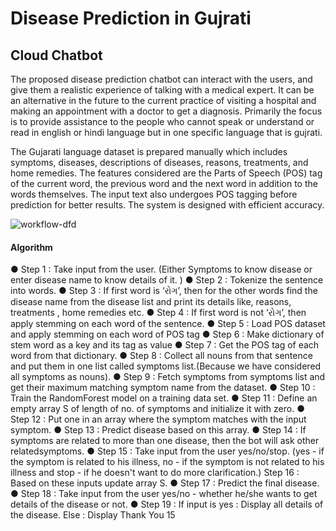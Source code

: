 # Disease Prediction in Gujrati
## Cloud Chatbot

The proposed disease prediction chatbot can interact with the users, and give them a realistic experience of talking with a medical expert. It can be an alternative in the future to the current practice of visiting a hospital and making an appointment with a doctor to get a diagnosis. Primarily the focus is to provide assistance to the people who cannot speak or understand or read in english or hindi language but in one specific language that is gujrati. 

The Gujarati language dataset is prepared manually which includes symptoms, diseases, descriptions of diseases, reasons, treatments, and home remedies. The features considered are the Parts of Speech (POS) tag of the current word, the previous word and the next word in addition to the words themselves. The input text also undergoes POS tagging before prediction for better results. The system is designed with efficient accuracy.

![workflow-dfd](https://user-images.githubusercontent.com/71781405/118617759-90831880-b7e0-11eb-8a6b-ed3d3c34cd31.PNG)
#### Algorithm
● Step 1 : Take input from the user. (Either Symptoms to know disease or enter disease name to know details of it. ) 
● Step 2 : Tokenize the sentence into words. 
● Step 3 : If first word is ‘રોગ’, then for the other words find the disease name from the disease list and print its details like, reasons, treatments , home remedies etc. ● Step 4 : If first word is not ‘રોગ’, then apply stemming on each word of the sentence. ● Step 5 : Load POS dataset and apply stemming on each word of POS tag ● Step 6 : Make dictionary of stem word as a key and its tag as value 
● Step 7 : Get the POS tag of each word from that dictionary. 
● Step 8 : Collect all nouns from that sentence and put them in one list called symptoms list.(Because we have considered all symptoms as nouns). 
● Step 9 : Fetch symptoms from symptoms list and get their maximum matching symptom name from the dataset. 
● Step 10 : Train the RandomForest model on a training data set. 
● Step 11 : Define an empty array S of length of no. of symptoms and initialize it with zero. 
● Step 12 : Put one in an array where the symptom matches with the input symptom. ● Step 13 : Predict disease based on this array. 
● Step 14 : If symptoms are related to more than one disease, then the bot will ask other relatedsymptoms. 
● Step 15 : Take input from the user yes/no/stop. (yes - if the symptom is related to his illness, no - if the symptom is not related to his illness and stop - if he doesn't want to do more clarification.) Step 16 : Based on these inputs update array S. 
● Step 17 : Predict the final disease. 
● Step 18 : Take input from the user yes/no - whether he/she wants to get details of the disease or not. 
● Step 19 : If input is yes : Display all details of the disease. Else : Display Thank You 15
